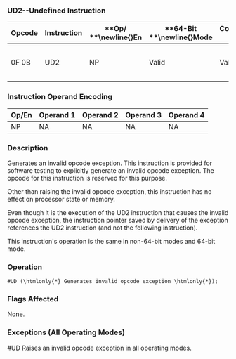### UD2--Undefined Instruction


|**Opcode**|**Instruction**|**Op/ **\newline{}**En**|**64-Bit **\newline{}**Mode**|**Compat/**\newline{}**Leg Mode**|**Description**|
|----------|---------------|------------------------|-----------------------------|---------------------------------|---------------|
|0F 0B|UD2|NP|Valid|Valid|Raise invalid opcode exception.|
### Instruction Operand Encoding


|Op/En|Operand 1|Operand 2|Operand 3|Operand 4|
|-----|---------|---------|---------|---------|
|NP|NA|NA|NA|NA|
### Description


Generates an invalid opcode exception. This instruction is provided for software testing to explicitly generate an invalid opcode exception. The opcode for this instruction is reserved for this purpose.

Other than raising the invalid opcode exception, this instruction has no effect on processor state or memory.

Even though it is the execution of the UD2 instruction that causes the invalid opcode exception, the instruction pointer saved by delivery of the exception references the UD2 instruction (and not the following instruction).

This instruction's operation is the same in non-64-bit modes and 64-bit mode.


### Operation

```info-verb
#UD (\htmlonly{*} Generates invalid opcode exception \htmlonly{*});
```
### Flags Affected


None.

### Exceptions (All Operating Modes)


#UD Raises an invalid opcode exception in all operating modes.

